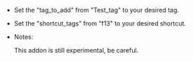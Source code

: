* Set the "tag_to_add" from "Test_tag" to your desired tag.

* Set the "shortcut_tags" from "f13" to your desired shortcut. 

* Notes:

    This addon is still experimental, be careful.

